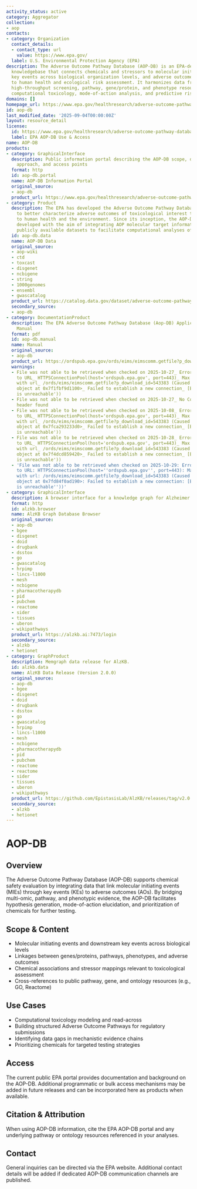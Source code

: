```yaml
---
activity_status: active
category: Aggregator
collection:
- aop
contacts:
- category: Organization
  contact_details:
  - contact_type: url
    value: https://www.epa.gov/
  label: U.S. Environmental Protection Agency (EPA)
description: The Adverse Outcome Pathway Database (AOP-DB) is an EPA-developed integrative
  knowledgebase that connects chemicals and stressors to molecular initiating events,
  key events across biological organization levels, and adverse outcomes relevant
  to human health and ecological risk assessment. It harmonizes data from toxicology,
  high‑throughput screening, pathway, gene/protein, and phenotype resources to enable
  computational toxicology, mode-of-action analysis, and predictive risk prioritization.
domains: []
homepage_url: https://www.epa.gov/healthresearch/adverse-outcome-pathway-database-aop-db
id: aop-db
last_modified_date: '2025-09-04T00:00:00Z'
layout: resource_detail
license:
  id: https://www.epa.gov/healthresearch/adverse-outcome-pathway-database-aop-db
  label: EPA AOP-DB Use & Access
name: AOP-DB
products:
- category: GraphicalInterface
  description: Public information portal describing the AOP-DB scope, data integration
    approach, and access points
  format: http
  id: aop-db.portal
  name: AOP-DB Information Portal
  original_source:
  - aop-db
  product_url: https://www.epa.gov/healthresearch/adverse-outcome-pathway-database-aop-db
- category: Product
  description: The EPA has developed the Adverse Outcome Pathway Database (AOP-DB)
    to better characterize adverse outcomes of toxicological interest that are relevant
    to human health and the environment. Since its inception, the AOP-DB has been
    developed with the aim of integrating AOP molecular target information with other
    publicly available datasets to facilitate computational analyses of AOP information.
  id: aop-db.data
  name: AOP-DB Data
  original_source:
  - aop-wiki
  - ctd
  - toxcast
  - disgenet
  - ncbigene
  - string
  - 1000genomes
  - ensembl
  - gwascatalog
  product_url: https://catalog.data.gov/dataset/adverse-outcome-pathway-database-aop-db-version-2
  secondary_source:
  - aop-db
- category: DocumentationProduct
  description: The EPA Adverse Outcome Pathway Database (Aop-DB) Application User
    Manual
  format: pdf
  id: aop-db.manual
  name: Manual
  original_source:
  - aop-db
  product_url: https://ordspub.epa.gov/ords/eims/eimscomm.getfile?p_download_id=543383
  warnings:
  - File was not able to be retrieved when checked on 2025-10-27_ Error connecting
    to URL_ HTTPSConnectionPool(host='ordspub.epa.gov', port=443)_ Max retries exceeded
    with url_ /ords/eims/eimscomm.getfile?p_download_id=543383 (Caused by NewConnectionError('<urllib3.connection.HTTPSConnection
    object at 0x7f1fbf9d1100>_ Failed to establish a new connection_ [Errno 101] Network
    is unreachable'))
  - File was not able to be retrieved when checked on 2025-10-27_ No Content-Length
    header found
  - File was not able to be retrieved when checked on 2025-10-08_ Error connecting
    to URL_ HTTPSConnectionPool(host='ordspub.epa.gov', port=443)_ Max retries exceeded
    with url_ /ords/eims/eimscomm.getfile?p_download_id=543383 (Caused by NewConnectionError('<urllib3.connection.HTTPSConnection
    object at 0x7fca293233d0>_ Failed to establish a new connection_ [Errno 101] Network
    is unreachable'))
  - File was not able to be retrieved when checked on 2025-10-28_ Error connecting
    to URL_ HTTPSConnectionPool(host='ordspub.epa.gov', port=443)_ Max retries exceeded
    with url_ /ords/eims/eimscomm.getfile?p_download_id=543383 (Caused by NewConnectionError('<urllib3.connection.HTTPSConnection
    object at 0x7f4dcd859420>_ Failed to establish a new connection_ [Errno 101] Network
    is unreachable'))
  - 'File was not able to be retrieved when checked on 2025-10-29: Error connecting
    to URL: HTTPSConnectionPool(host=''ordspub.epa.gov'', port=443): Max retries exceeded
    with url: /ords/eims/eimscomm.getfile?p_download_id=543383 (Caused by NewConnectionError(''<urllib3.connection.HTTPSConnection
    object at 0x7fd84f0ad190>: Failed to establish a new connection: [Errno 101] Network
    is unreachable''))'
- category: GraphicalInterface
  description: A browser interface for a knowledge graph for Alzheimer's Disease.
  format: http
  id: alzkb.browser
  name: AlzKB Graph Database Browser
  original_source:
  - aop-db
  - bgee
  - disgenet
  - doid
  - drugbank
  - dsstox
  - go
  - gwascatalog
  - hrpimp
  - lincs-l1000
  - mesh
  - ncbigene
  - pharmacotherapydb
  - pid
  - pubchem
  - reactome
  - sider
  - tissues
  - uberon
  - wikipathways
  product_url: https://alzkb.ai:7473/login
  secondary_source:
  - alzkb
  - hetionet
- category: GraphProduct
  description: Memgraph data release for AlzKB.
  id: alzkb.data
  name: AlzKB Data Release (Version 2.0.0)
  original_source:
  - aop-db
  - bgee
  - disgenet
  - doid
  - drugbank
  - dsstox
  - go
  - gwascatalog
  - hrpimp
  - lincs-l1000
  - mesh
  - ncbigene
  - pharmacotherapydb
  - pid
  - pubchem
  - reactome
  - reactome
  - sider
  - tissues
  - uberon
  - wikipathways
  product_url: https://github.com/EpistasisLab/AlzKB/releases/tag/v2.0.0
  secondary_source:
  - alzkb
  - hetionet
---
```

# AOP-DB

## Overview

The Adverse Outcome Pathway Database (AOP-DB) supports chemical safety evaluation by integrating data that link molecular initiating events (MIEs) through key events (KEs) to adverse outcomes (AOs). By bridging multi-omic, pathway, and phenotypic evidence, the AOP-DB facilitates hypothesis generation, mode-of-action elucidation, and prioritization of chemicals for further testing.

## Scope & Content

- Molecular initiating events and downstream key events across biological levels
- Linkages between genes/proteins, pathways, phenotypes, and adverse outcomes
- Chemical associations and stressor mappings relevant to toxicological assessment
- Cross-references to public pathway, gene, and ontology resources (e.g., GO, Reactome)

## Use Cases

- Computational toxicology modeling and read-across
- Building structured Adverse Outcome Pathways for regulatory submissions
- Identifying data gaps in mechanistic evidence chains
- Prioritizing chemicals for targeted testing strategies

## Access

The current public EPA portal provides documentation and background on the AOP-DB. Additional programmatic or bulk access mechanisms may be added in future releases and can be incorporated here as products when available.

## Citation & Attribution

When using AOP-DB information, cite the EPA AOP-DB portal and any underlying pathway or ontology resources referenced in your analyses.

## Contact

General inquiries can be directed via the EPA website. Additional contact details will be added if dedicated AOP-DB communication channels are published.